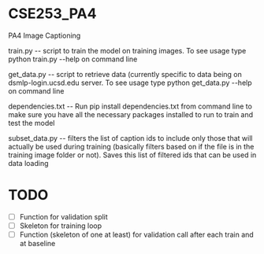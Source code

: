 # CSE253_PA4
PA4 Image Captioning

train.py -- script to train the model on training images. To see usage type python train.py --help on command line

get_data.py -- script to retrieve data (currently specific to data being on dsmlp-login.ucsd.edu server. To see usage type python get_data.py --help on command line

dependencies.txt -- Run pip install dependencies.txt from command line to make sure you have all the necessary packages installed to run to train and test the model

subset_data.py -- filters the list of caption ids to include only those that will actually be used during training (basically filters based on if the file is in the training image folder or not). Saves this list of filtered ids that can be used in data loading


# TODO

- [ ] Function for validation split
- [ ] Skeleton for training loop
- [ ] Function (skeleton of one at least) for validation call after each train and at baseline